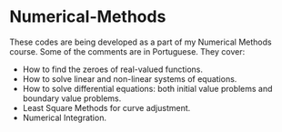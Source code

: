 # Numerical-Methods

These codes are being developed as a part of my Numerical Methods course. Some of the comments are in Portuguese.
They cover:

- How to find the zeroes of real-valued functions.
- How to solve linear and non-linear systems of equations.
- How to solve differential equations: both initial value problems and boundary value problems.
- Least Square Methods for curve adjustment.
- Numerical Integration. 
